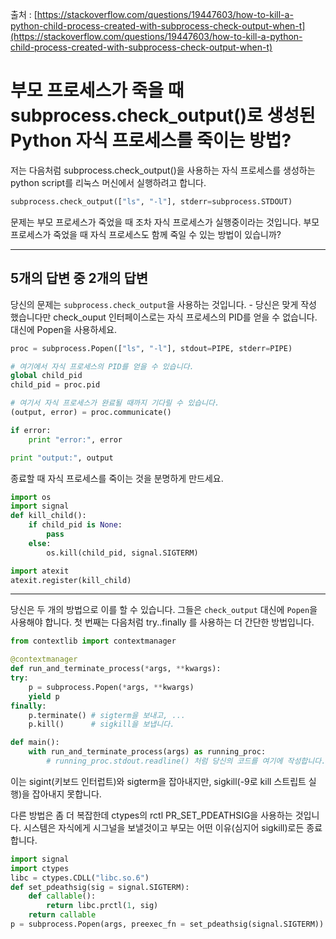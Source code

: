 출처 : [https://stackoverflow.com/questions/19447603/how-to-kill-a-python-child-process-created-with-subprocess-check-output-when-t](https://stackoverflow.com/questions/19447603/how-to-kill-a-python-child-process-created-with-subprocess-check-output-when-t)

# 부모 프로세스가 죽을 때 subprocess.check_output()로 생성된 Python 자식 프로세스를 죽이는 방법?

저는 다음처럼 subprocess.check_output()을 사용하는 자식 프로세스를 생성하는 python script를 리눅스 머신에서 실행하려고 합니다.

```python
subprocess.check_output(["ls", "-l"], stderr=subprocess.STDOUT)
```

문제는 부모 프로세스가 죽었을 때 조차 자식 프로세스가 실행중이라는 것입니다. 부모 프로세스가 죽었을 때 자식 프로세스도 함께 죽일 수 있는 방법이 있습니까?

------

## 5개의 답변 중 2개의 답변

당신의 문제는 `subprocess.check_output`을 사용하는 것입니다. - 당신은 맞게 작성 했습니다만 check_ouput 인터페이스로는 자식 프로세스의 PID를 얻을 수 없습니다. 대신에 Popen을 사용하세요.

```python
proc = subprocess.Popen(["ls", "-l"], stdout=PIPE, stderr=PIPE)

# 여기에서 자식 프로세스의 PID를 얻을 수 있습니다.
global child_pid
child_pid = proc.pid

# 여기서 자식 프로세스가 완료될 때까지 기다릴 수 있습니다.
(output, error) = proc.communicate()

if error:
    print "error:", error

print "output:", output
```

종료할 때 자식 프로세스를 죽이는 것을 분명하게 만드세요.

```python
import os
import signal
def kill_child():
    if child_pid is None:
        pass
    else:
        os.kill(child_pid, signal.SIGTERM)

import atexit
atexit.register(kill_child)
```

---

당신은 두 개의 방법으로 이를 할 수 있습니다. 그들은 `check_output` 대신에 `Popen`을 사용해야 합니다. 첫 번째는 다음처럼 try..finally 를 사용하는 더 간단한 방법입니다.

```python
from contextlib import contextmanager

@contextmanager
def run_and_terminate_process(*args, **kwargs):
try:
    p = subprocess.Popen(*args, **kwargs)
    yield p        
finally:
    p.terminate() # sigterm을 보내고, ...
    p.kill()      # sigkill을 보냅니다.

def main():
    with run_and_terminate_process(args) as running_proc:
        # running_proc.stdout.readline() 처럼 당신의 코드를 여기에 작성합니다.
```

이는 sigint(키보드 인터럽트)와 sigterm을 잡아내지만, sigkill(-9로 kill 스트립트 실행)을 잡아내지 못합니다.

다른 방법은 좀 더 복잡한데 ctypes의 rctl PR_SET_PDEATHSIG을 사용하는 것입니다. 시스템은 자식에게 시그널을 보낼것이고 부모는 어떤 이유(심지어 sigkill)로든 종료합니다.

```python
import signal
import ctypes
libc = ctypes.CDLL("libc.so.6")
def set_pdeathsig(sig = signal.SIGTERM):
    def callable():
        return libc.prctl(1, sig)
    return callable
p = subprocess.Popen(args, preexec_fn = set_pdeathsig(signal.SIGTERM))
```
